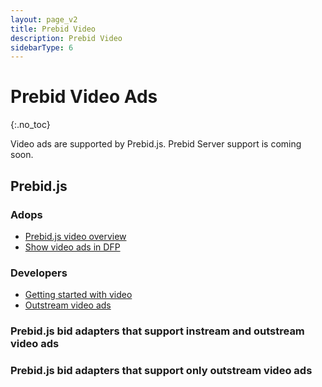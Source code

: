 ```yaml
---
layout: page_v2
title: Prebid Video
description: Prebid Video
sidebarType: 6
---
```


# Prebid Video Ads
{:.no_toc}

Video ads are supported by Prebid.js. Prebid Server support is coming soon.

## Prebid.js

### Adops

- [Prebid.js video overview](/prebid-video/video-overview.html)
- [Show video ads in DFP](/dev-docs/show-video-with-a-dfp-video-tag.html)

### Developers

- [Getting started with video](/prebid-video/video-getting-started.html)
- [Outstream video ads](/dev-docs/show-outstream-video-ads.html)

### Prebid.js bid adapters that support instream and outstream video ads

<div id="dynamicTable"></div>

<script type="text/javascript">
var dynamicTableContents=[];

{% assign numVideo = 0 %}
{% assign bidder_pages = site.pages | where: "layout", "bidder" %}
{% for page in bidder_pages %}
{% if page.media_types contains 'video' %}
   dynamicTableContents[{{numVideo}}]={};
   dynamicTableContents[{{numVideo}}].href="/dev-docs/bidders.html#{{page.biddercode}}";
   dynamicTableContents[{{numVideo}}].text="{{page.title}}";
   {% assign numVideo = numVideo | plus: 1 %}
{% endif %}
{% endfor %}
</script>
<script src="/assets/js/dynamicTable.js" type="text/javascript" data-div="dynamicTable" data-array="dynamicTableContents"></script>


### Prebid.js bid adapters that support only outstream video ads

<div id="dynamicTable-outstream"></div>
<script type="text/javascript">
var outstreamTableContents=[];

{% assign numOutstream = 0 %}
{% assign bidder_pages = site.pages | where: "layout", "bidder" %}
{% for page in bidder_pages %}
{% if page.media_types contains 'outstream' %}
   outstreamTableContents[{{numOutstream}}]={};
   outstreamTableContents[{{numOutstream}}].href="/dev-docs/bidders.html#{{page.biddercode}}";
   outstreamTableContents[{{numOutstream}}].text="{{page.title}}";
   {% assign numOutstream = numOutstream | plus: 1 %}
{% endif %}
{% endfor %}
</script>
<script src="/assets/js/dynamicTable.js" type="text/javascript" data-div="dynamicTable-outstream" data-array="outstreamTableContents"></script>
